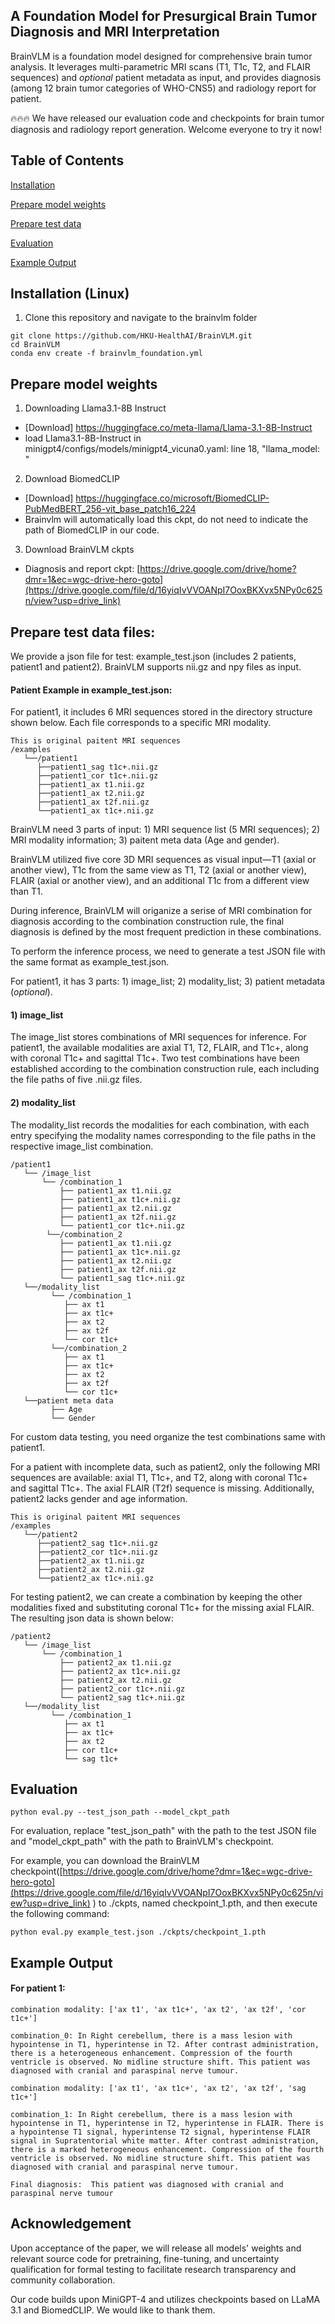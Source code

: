 ## A Foundation Model for Presurgical Brain Tumor Diagnosis and MRI Interpretation
BrainVLM is a foundation model designed for comprehensive brain tumor analysis. It leverages multi-parametric MRI scans (T1, T1c, T2, and FLAIR sequences) and _optional_ patient metadata as input, and provides diagnosis (among 12 brain tumor categories of WHO-CNS5) and radiology report for patient.

🔥🔥🔥 We have released our evaluation code and checkpoints for brain tumor diagnosis and radiology report generation. Welcome everyone to try it now!

## Table of Contents
[Installation](#Installation)

[Prepare model weights](#Prepare_model_weights)

[Prepare test data](#Prepare_test_data)

[Evaluation](#Evaluation)

[Example Output](#Example_Output)

## Installation (Linux)
1. Clone this repository and navigate to the brainvlm folder

~~~~
git clone https://github.com/HKU-HealthAI/BrainVLM.git
cd BrainVLM
conda env create -f brainvlm_foundation.yml
~~~~

## Prepare model weights
1. Downloading Llama3.1-8B Instruct
- [Download] https://huggingface.co/meta-llama/Llama-3.1-8B-Instruct
- load Llama3.1-8B-Instruct in minigpt4/configs/models/minigpt4_vicuna0.yaml: line 18, "llama_model: "

2. Download BiomedCLIP
- [Download]
https://huggingface.co/microsoft/BiomedCLIP-PubMedBERT_256-vit_base_patch16_224
- Brainvlm will automatically load this ckpt, do not need to indicate the path of BiomedCLIP in our code.

3. Download BrainVLM ckpts
- Diagnosis and report ckpt:  [https://drive.google.com/drive/home?dmr=1&ec=wgc-drive-hero-goto](https://drive.google.com/file/d/16yiqIvVVOANpI7OoxBKXvx5NPy0c625n/view?usp=drive_link)

## Prepare test data files:

We provide a json file for test: example_test.json (includes 2 patients, patient1 and patient2). BrainVLM supports nii.gz and npy files as input.
#### Patient Example in example_test.json:
For patient1, it includes 6 MRI sequences stored in the directory structure shown below. Each file corresponds to a specific MRI modality.
```
This is original paitent MRI sequences
/examples
   └──/patient1
      ├──patient1_sag t1c+.nii.gz
      ├──patient1_cor t1c+.nii.gz
      ├──patient1_ax t1.nii.gz
      ├──patient1_ax t2.nii.gz
      ├──patient1_ax t2f.nii.gz
      └──patient1_ax t1c+.nii.gz  
```
BrainVLM need 3 parts of input: 1) MRI sequence list (5 MRI sequences); 2) MRI modality information; 3) paitent meta data (Age and gender). 

BrainVLM utilized five core 3D MRI sequences as visual input—T1 (axial or another view), T1c from the same view as T1, T2 (axial or another view), FLAIR (axial or another view), and an additional T1c from a different view than T1.

During inference, BrainVLM will origanize a serise of MRI combination for diagnosis according to the combination construction rule, the final diagnosis is defined by the most frequent prediction in these combinations.

To perform the inference process, we need to generate a test JSON file with the same format as example_test.json.

For patient1, it has 3 parts: 1) image_list; 2) modality_list; 3) patient metadata (_optional_).
#### 1) image_list
The image_list stores combinations of MRI sequences for inference. For patient1, the available modalities are axial T1, T2, FLAIR, and T1c+, along with coronal T1c+ and sagittal T1c+. Two test combinations have been established according to the combination construction rule, each including the file paths of five .nii.gz files. 
#### 2) modality_list
The modality_list records the modalities for each combination, with each entry specifying the modality names corresponding to the file paths in the respective image_list combination.


```
/patient1
   └── /image_list
       └── /combination_1
           ├── patient1_ax t1.nii.gz
           ├── patient1_ax t1c+.nii.gz
           ├── patient1_ax t2.nii.gz
           ├── patient1_ax t2f.nii.gz
           └── patient1_cor t1c+.nii.gz
        └──/combination_2
           ├── patient1_ax t1.nii.gz
           ├── patient1_ax t1c+.nii.gz
           ├── patient1_ax t2.nii.gz
           ├── patient1_ax t2f.nii.gz
           └── patient1_sag t1c+.nii.gz
   └──/modality_list
         └── /combination_1
            ├── ax t1
            ├── ax t1c+
            ├── ax t2
            ├── ax t2f
            └── cor t1c+
         └──/combination_2
            ├── ax t1
            ├── ax t1c+
            ├── ax t2
            ├── ax t2f
            └── cor t1c+
   └──patient meta data
         ├── Age
         └── Gender
```
For custom data testing, you need organize the test combinations same with patient1. 

For a patient with incomplete data, such as patient2, only the following MRI sequences are available: axial T1, T1c+, and T2, along with coronal T1c+ and sagittal T1c+. The axial FLAIR (T2f) sequence is missing. Additionally, patient2 lacks gender and age information.
```
This is original paitent MRI sequences
/examples
   └──/patient2
      ├──patient2_sag t1c+.nii.gz
      ├──patient2_cor t1c+.nii.gz
      ├──patient2_ax t1.nii.gz
      ├──patient2_ax t2.nii.gz
      └──patient2_ax t1c+.nii.gz  
```


For testing patient2, we can create a combination by keeping the other modalities fixed and substituting coronal T1c+ for the missing axial FLAIR. The resulting json data is shown below:
```
/patient2
   └── /image_list
       └── /combination_1
           ├── patient2_ax t1.nii.gz
           ├── patient2_ax t1c+.nii.gz
           ├── patient2_ax t2.nii.gz
           ├── patient2_cor t1c+.nii.gz
           └── patient2_sag t1c+.nii.gz
   └──/modality_list
         └── /combination_1
            ├── ax t1
            ├── ax t1c+
            ├── ax t2
            ├── cor t1c+
            └── sag t1c+

```

## Evaluation

```
python eval.py --test_json_path --model_ckpt_path
```
For evaluation, replace "test_json_path" with the path to the test JSON file and "model_ckpt_path" with the path to BrainVLM's checkpoint.

For example, you can download the BrainVLM checkpoint([https://drive.google.com/drive/home?dmr=1&ec=wgc-drive-hero-goto](https://drive.google.com/file/d/16yiqIvVVOANpI7OoxBKXvx5NPy0c625n/view?usp=drive_link)
) to ./ckpts, named checkpoint_1.pth, and then execute the following command:
```
python eval.py example_test.json ./ckpts/checkpoint_1.pth
```
## Example Output
#### For patient 1:
```
combination modality: ['ax t1', 'ax t1c+', 'ax t2', 'ax t2f', 'cor t1c+']

combination_0: In Right cerebellum, there is a mass lesion with hypointense in T1, hyperintense in T2. After contrast administration, there is a heterogeneous enhancement. Compression of the fourth ventricle is observed. No midline structure shift. This patient was diagnosed with cranial and paraspinal nerve tumour. 
```

```
combination modality: ['ax t1', 'ax t1c+', 'ax t2', 'ax t2f', 'sag t1c+']

combination_1: In Right cerebellum, there is a mass lesion with hypointense in T1, hyperintense in T2, hyperintense in FLAIR. There is a hypointense T1 signal, hyperintense T2 signal, hyperintense FLAIR signal in Supratentorial white matter. After contrast administration, there is a marked heterogeneous enhancement. Compression of the fourth ventricle is observed. No midline structure shift. This patient was diagnosed with cranial and paraspinal nerve tumour. 
```

```
Final diagnosis:  This patient was diagnosed with cranial and paraspinal nerve tumour
```


## Acknowledgement
Upon acceptance of the paper, we will release all models' weights and relevant source code for pretraining, fine-tuning, and uncertainty qualification for formal testing to facilitate research transparency and community collaboration.

Our code builds upon MiniGPT-4 and utilizes checkpoints based on LLaMA 3.1 and BiomedCLIP. We would like to thank them.
